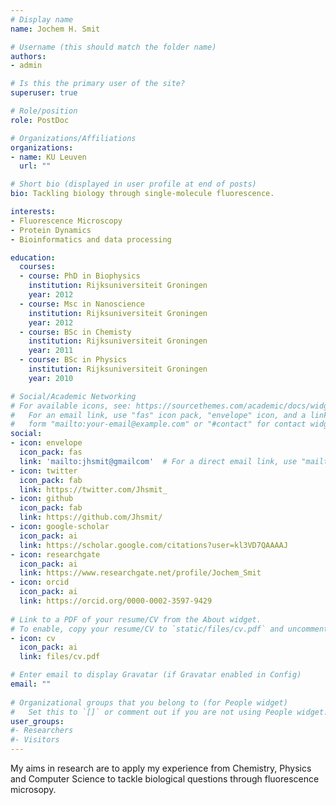 ```yaml
---
# Display name
name: Jochem H. Smit

# Username (this should match the folder name)
authors:
- admin

# Is this the primary user of the site?
superuser: true

# Role/position
role: PostDoc

# Organizations/Affiliations
organizations:
- name: KU Leuven
  url: ""

# Short bio (displayed in user profile at end of posts)
bio: Tackling biology through single-molecule fluorescence.

interests:
- Fluorescence Microscopy
- Protein Dynamics
- Bioinformatics and data processing

education:
  courses:
  - course: PhD in Biophysics
    institution: Rijksuniversiteit Groningen
    year: 2012
  - course: Msc in Nanoscience
    institution: Rijksuniversiteit Groningen
    year: 2012
  - course: BSc in Chemisty
    institution: Rijksuniversiteit Groningen
    year: 2011
  - course: BSc in Physics
    institution: Rijksuniversiteit Groningen
    year: 2010

# Social/Academic Networking
# For available icons, see: https://sourcethemes.com/academic/docs/widgets/#icons
#   For an email link, use "fas" icon pack, "envelope" icon, and a link in the
#   form "mailto:your-email@example.com" or "#contact" for contact widget.
social:
- icon: envelope
  icon_pack: fas
  link: 'mailto:jhsmit@gmailcom'  # For a direct email link, use "mailto:test@example.org".
- icon: twitter
  icon_pack: fab
  link: https://twitter.com/Jhsmit_
- icon: github
  icon_pack: fab
  link: https://github.com/Jhsmit/
- icon: google-scholar
  icon_pack: ai
  link: https://scholar.google.com/citations?user=kl3VD7QAAAAJ
- icon: researchgate
  icon_pack: ai
  link: https://www.researchgate.net/profile/Jochem_Smit
- icon: orcid
  icon_pack: ai
  link: https://orcid.org/0000-0002-3597-9429
  
# Link to a PDF of your resume/CV from the About widget.
# To enable, copy your resume/CV to `static/files/cv.pdf` and uncomment the lines below.  
- icon: cv
  icon_pack: ai
  link: files/cv.pdf

# Enter email to display Gravatar (if Gravatar enabled in Config)
email: ""
  
# Organizational groups that you belong to (for People widget)
#   Set this to `[]` or comment out if you are not using People widget.  
user_groups:
#- Researchers
#- Visitors
---
```



My aims in research are to apply my experience from Chemistry, Physics and Computer Science to tackle biological questions through fluorescence microsopy.
